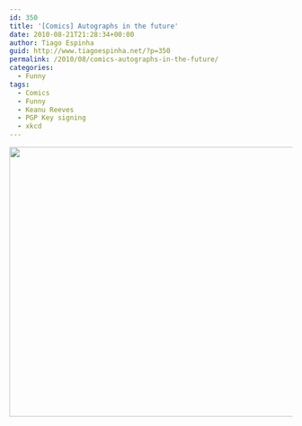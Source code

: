 ```yaml
---
id: 350
title: '[Comics] Autographs in the future'
date: 2010-08-21T21:28:34+00:00
author: Tiago Espinha
guid: http://www.tiagoespinha.net/?p=350
permalink: /2010/08/comics-autographs-in-the-future/
categories:
  - Funny
tags:
  - Comics
  - Funny
  - Keanu Reeves
  - PGP Key signing
  - xkcd
---
```

<a href="https://www.tiagoespinha.net/wp-content/uploads/2010/08/46190_421669956860_586946860_5530928_7185433_n.jpg" rel="lightbox[350]" title="Check it out guys! &quot;sig 3 B00BB00B 2100-12-21   Keanu Charles Reeves <theone@thematrix.com>&quot;"><img class="alignnone size-full wp-image-351" title="Check it out guys! &quot;sig 3 B00BB00B 2100-12-21   Keanu Charles Reeves <theone@thematrix.com>&quot;" src="https://www.tiagoespinha.net/wp-content/uploads/2010/08/46190_421669956860_586946860_5530928_7185433_n.jpg" alt="" width="640" height="480" /></a>
